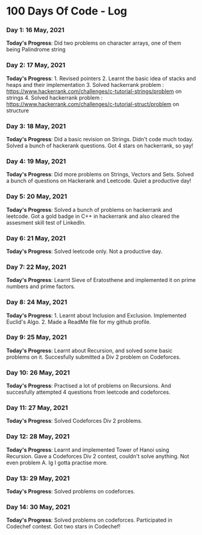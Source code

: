 # 100 Days Of Code - Log

### Day 1: 16 May, 2021

**Today's Progress**: Did two problems on character arrays, one of them being Palindrome string  

### Day 2: 17 May, 2021

**Today's Progress**: 1. Revised pointers
                      2. Learnt the basic idea of stacks and heaps and their implementation
                      3. Solved hackerrank problem : https://www.hackerrank.com/challenges/c-tutorial-strings/problem on strings
                      4. Solved hackerrank problem : https://www.hackerrank.com/challenges/c-tutorial-struct/problem on structure

### Day 3: 18 May, 2021

**Today's Progress**: Did a basic revision on Strings. Didn't code much today. Solved a bunch of hackerank questions. Got 4 stars on hackerrank, so yay! 

### Day 4: 19 May, 2021

**Today's Progress**: Did more problems on Strings, Vectors and Sets. Solved a bunch of questions on Hackerank and Leetcode. Quiet a productive day!

### Day 5: 20 May, 2021

**Today's Progress**: Solved a bunch of problems on hackerrank and leetcode. Got a gold badge in C++ in hackerrank and also cleared the assesment skill test of LinkedIn.

### Day 6: 21 May, 2021

**Today's Progress**: Solved leetcode only. Not a productive day.

### Day 7: 22 May, 2021

**Today's Progress**: Learnt Sieve of Eratosthene and implemented it on prime numbers and prime factors.

### Day 8: 24 May, 2021

**Today's Progress**: 1. Learnt about Inclusion and Exclusion. Implemented Euclid's Algo.
                      2. Made a ReadMe file for my github profile.

### Day 9: 25 May, 2021

**Today's Progress**: Learnt about Recursion, and solved some basic problems on it. Succesfully submitted a Div 2 problem on Codeforces.

### Day 10: 26 May, 2021

**Today's Progress**: Practised a lot of problems on Recursions. And succesfully attempted 4 questions from leetcode and codeforces.

### Day 11: 27 May, 2021

**Today's Progress**: Solved Codeforces Div 2 problems.

### Day 12: 28 May, 2021

**Today's Progress**: Learnt and implemented Tower of Hanoi using Recursion. Gave a Codeforces Div 2 contest, couldn't solve anything. Not even problem A. Ig I gotta practise more.

### Day 13: 29 May, 2021

**Today's Progress**: Solved problems on codeforces.

### Day 14: 30 May, 2021

**Today's Progress**: Solved problems on codeforces. Participated in Codechef contest. Got two stars in Codechef!
